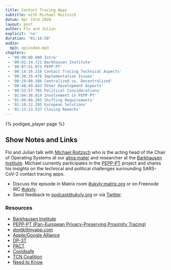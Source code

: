 ```yaml
---
title: Contact Tracing Apps
subtitle: with Michael Roitzsch
datum: Apr 23rd 2020
layout: post
author: Flo and Julian
explicit: 'no'
duration: "01:16:58"
audio:
  mp3: episode4.mp3
chapters:
 - '00:00:00.000 Intro'
 - '00:01:14.721 Barkhausen Institute'
 - '00:07:51.071 PEPP-PT'
 - '00:14:16.216 Contact Tracing Technical Aspects'
 - '00:20:35.478 Implementation Issues'
 - '00:29:08.386 Centralized vs. Decentralized'
 - '00:48:49.843 Other Development Aspects'
 - '00:53:57.705 Political Considerations'
 - '01:04:36.814 Involvement in PEPP-PT'
 - '01:09:00.203 Shifting Requirements'
 - '01:10:12.205 European Solutions'
 - '01:13:13.537 Closing Remarks'
---
```


{% podigee_player page %}

## Show Notes and Links

Flo and Julian talk with [Michael
Roitzsch](https://tu-dresden.de/ing/informatik/sya/professur-fuer-betriebssysteme/die-professur)
who is the acting head of the Chair of Operating Systems at our [alma
mater](https://tu-dresden.de/) and researcher at the [Barkhausen
Institute](https://www.barkhauseninstitut.org/en). Michael currently
participates in the [PEPP-PT](https://www.pepp-pt.org/) project and
shares his insights on the technical and political challenges
surrounding SARS-CoV-2 contact tracing apps.

 * Discuss the episode in Matrix room [#ukvly:matrix.org](https://riot.im/app/#/room/#ukvly:matrix.org) or on Freenode IRC [#ukvly](https://webchat.freenode.net/).
 * Send feedback to podcast@ukvly.org or via [Twitter](https://twitter.com/ukvly).

### Resources

- [Barkhausen Institute](https://www.barkhauseninstitut.org/)
- [PEPP-PT (Pan-European Privacy-Preserving Proximity Tracing)](https://www.pepp-pt.org/)
- [dontkillmyapp.com](https://dontkillmyapp.com)
- [Apple/Google Alliance](https://www.apple.com/covid19/contacttracing/)
- [DP-3T](https://github.com/DP-3T/documents)
- [PACT](https://pact.mit.edu/)
- [Covidsafe](https://covidsafe.cs.washington.edu/)
- [TCN Coalition](https://tcn-coalition.org/)
- [Need to Know](https://en.wikipedia.org/wiki/Need_to_know)
